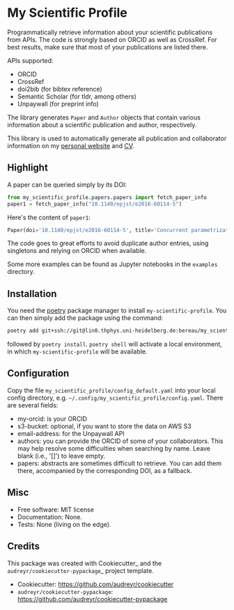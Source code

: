 # My Scientific Profile

Programmatically retrieve information about your scientific publications from APIs. The code is strongly based on ORCID as well as CrossRef. For best results, make sure that most of your publications are listed there.

APIs supported:

- ORCID
- CrossRef
- doi2bib (for bibtex reference)
- Semantic Scholar (for tldr, among others)
- Unpaywall (for preprint info)

The library generates `Paper` and `Author` objects that contain various information about a scientific publication and author, respectively.

This library is used to automatically generate all publication and collaborator information on my [personal website](https://tristanbereau.com) and [CV](https://tristanbereau.com/files/bereau_cv.pdf).

## Highlight

A paper can be queried simply by its DOI:
```python
from my_scientific_profile.papers.papers import fetch_paper_info
paper1 = fetch_paper_info("10.1140/epjst/e2016-60114-5")
```

Here's the content of `paper1`:

```python
Paper(doi='10.1140/epjst/e2016-60114-5', title='Concurrent parametrization against static and kinetic information leads to more robust coarse-grained force fields', journal=JournalInfo(name='The European Physical Journal Special Topics', url='http://dx.doi.org/10.1140/epjst/e2016-60114-5', issue='8-9', abbreviation='Eur. Phys. J. Spec. Top.', pages='1373-1389', volume=225), publication_date=datetime.datetime(2016, 7, 15, 7, 35, 24, tzinfo=TzInfo(UTC)), authors=[Author(given='J.F.', family='Rudzinski', affiliation=Affiliation(name=None, city=None, country=None), orcid=None, email=None, full_name='J.F. Rudzinski', uuid='bdc74bb4-1b51-11ee-b8f8-a2a06772f9f1'), Author(given='T.', family='Bereau', affiliation=Affiliation(name=None, city=None, country=None), orcid=None, email=None, full_name='T. Bereau', uuid='be2ca9be-1b51-11ee-b8f8-a2a06772f9f1')], citation_count=17, open_access=OpenAccessPaperInfo(is_open_access=True, open_access_status='green', landing_page_url='http://arxiv.org/abs/1607.05492', pdf_url='http://arxiv.org/pdf/1607.05492'), bib_entry='@article{Rudzinski_2016,\n\tdoi = {10.1140/epjst/e2016-60114-5},\n\turl = {https://doi.org/10.1140%2Fepjst%2Fe2016-60114-5},\n\tyear = 2016,\n\tmonth = {jul},\n\tpublisher = {Springer Science and Business Media {LLC}},\n\tvolume = {225},\n\tnumber = {8-9},\n\tpages = {1373--1389},\n\tauthor = {J.F. Rudzinski and T. Bereau},\n\ttitle = {Concurrent parametrization against static and kinetic information leads to more robust coarse-grained force fields},\n\tjournal = {The European Physical Journal Special Topics}\n}', abstract='The parametrization of coarse-grained (CG) simulation models for molecular systems often aims at reproducing static properties alone. The reduced molecular friction of the CG representation usually results in faster, albeit inconsistent, dynamics. In this work, we rely on Markov state models to simultaneously characterize the static and kinetic properties of two CG peptide force fields—one top-down and one bottom-up. Instead of a rigorous evolution of CG dynamics (e.g., using a generalized Langevin equation), we attempt to improve the description of kinetics by simply altering the existing CG models, which employ standard Langevin dynamics. By varying masses and relevant force-field parameters, we can improve the timescale separation of the slow kinetic processes, achieve a more consistent ratio of mean-first-passage times between metastable states, and refine the relative free-energies between these states. Importantly, we show that the incorporation of kinetic information into a structure-based parametrization improves the description of the helix-coil transition sampled by a minimal CG model. While structure-based models understabilize the helical state, kinetic constraints help identify CG models that improve the ratio of forward/backward timescales by effectively hindering the sampling of spurious conformational intermediate states.', tldr='This work relies on Markov state models to simultaneously characterize the static and kinetic properties of two CG peptide force fields—one top-down and one bottom-up—in order to improve the description of kinetics.', year=2016, embedding=None)
```

The code goes to great efforts to avoid duplicate author entries, using singletons and relying on ORCID when available.

Some more examples can be found as Jupyter notebooks in the `examples` directory.

## Installation

You need the [poetry](https://python-poetry.org) package manager to install `my-scientific-profile`. You can then simply add the package using the command:
```bash
poetry add git+ssh://git@lin0.thphys.uni-heidelberg.de:bereau/my_scientific_profile.git#master
```
followed by `poetry install`. `poetry shell` will activate a local environment, in which `my-scientific-profile` will be available.

## Configuration

Copy the file `my_scientific_profile/config_default.yaml` into your local config directory, e.g. `~/.config/my_scientific_profile/config.yaml`. There are several fields:

- my-orcid: is your ORCID
- s3-bucket: optional, if you want to store the data on AWS S3
- email-address: for the Unpaywall API
- authors: you can provide the ORCID of some of your collaborators. This may help resolve some difficulties when searching by name. Leave blank (i.e., '[]') to leave empty.
- papers: abstracts are sometimes difficult to retrieve. You can add them there, accompanied by the corresponding DOI, as a fallback.

## Misc

* Free software: MIT license
* Documentation: None.
* Tests: None (living on the edge).

## Credits

This package was created with Cookiecutter_ and the `audreyr/cookiecutter-pypackage`_ project template.

- Cookiecutter: https://github.com/audreyr/cookiecutter
- `audreyr/cookiecutter-pypackage`: https://github.com/audreyr/cookiecutter-pypackage
